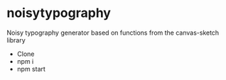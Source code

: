 # noisytypography

Noisy typography generator based on functions from the canvas-sketch library


* Clone
* npm i
* npm start
